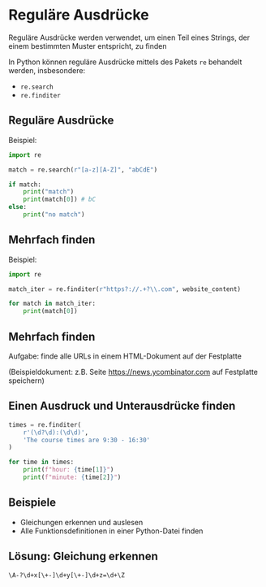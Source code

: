 # Reguläre Ausdrücke

Reguläre Ausdrücke werden verwendet, um einen Teil eines Strings, der einem bestimmten Muster entspricht, zu finden

In Python können reguläre Ausdrücke mittels des Pakets `re` behandelt werden, insbesondere:

- `re.search`
- `re.finditer`

## Reguläre Ausdrücke

Beispiel:

```py
import re

match = re.search(r"[a-z][A-Z]", "abCdE")

if match:
    print("match")
    print(match[0]) # bC
else:
    print("no match")
```

## Mehrfach finden

Beispiel:

```py
import re

match_iter = re.finditer(r"https?://.+?\\.com", website_content)

for match in match_iter:
    print(match[0])
```

## Mehrfach finden

Aufgabe: finde alle URLs in einem HTML-Dokument auf der Festplatte

(Beispieldokument: z.B. Seite https://news.ycombinator.com auf Festplatte speichern)

## Einen Ausdruck und Unterausdrücke finden

```py
times = re.finditer(
    r'(\d?\d):(\d\d)',
    'The course times are 9:30 - 16:30'
)

for time in times:
    print(f"hour: {time[1]}")
    print(f"minute: {time[2]}")
```

## Beispiele

- Gleichungen erkennen und auslesen
- Alle Funktionsdefinitionen in einer Python-Datei finden

## Lösung: Gleichung erkennen

`\A-?\d+x[\+-]\d+y[\+-]\d+z=\d+\Z`
